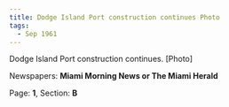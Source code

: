 ```yaml
---  
title: Dodge Island Port construction continues Photo  
tags:  
  - Sep 1961  
---  
```

  
Dodge Island Port construction continues. [Photo]  
  
Newspapers: **Miami Morning News or The Miami Herald**  
  
Page: **1**, Section: **B** 
